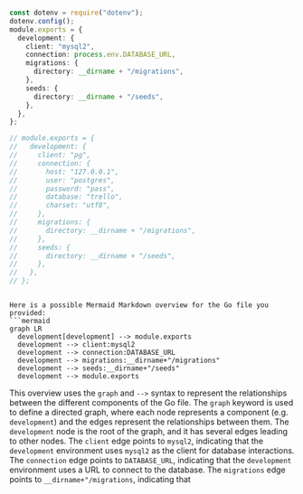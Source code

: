 ```ts

const dotenv = require("dotenv");
dotenv.config();
module.exports = {
  development: {
    client: "mysql2",
    connection: process.env.DATABASE_URL,
    migrations: {
      directory: __dirname + "/migrations",
    },
    seeds: {
      directory: __dirname + "/seeds",
    },
  },
};

// module.exports = {
//   development: {
//     client: "pg",
//     connection: {
//       host: "127.0.0.1",
//       user: "postgres",
//       password: "pass",
//       database: "trello",
//       charset: "utf8",
//     },
//     migrations: {
//       directory: __dirname + "/migrations",
//     },
//     seeds: {
//       directory: __dirname + "/seeds",
//     },
//   },
// };


```

```mermaid

Here is a possible Mermaid Markdown overview for the Go file you provided:
```mermaid
graph LR
  development[development] --> module.exports
  development --> client:mysql2
  development --> connection:DATABASE_URL
  development --> migrations:__dirname+"/migrations"
  development --> seeds:__dirname+"/seeds"
  development --> module.exports

```
This overview uses the `graph` and `-->` syntax to represent the relationships between the different components of the Go file. The `graph` keyword is used to define a directed graph, where each node represents a component (e.g. `development`) and the edges represent the relationships between them.
The `development` node is the root of the graph, and it has several edges leading to other nodes. The `client` edge points to `mysql2`, indicating that the `development` environment uses `mysql2` as the client for database interactions. The `connection` edge points to `DATABASE_URL`, indicating that the `development` environment uses a URL to connect to the database. The `migrations` edge points to `__dirname+"/migrations`, indicating that

```
